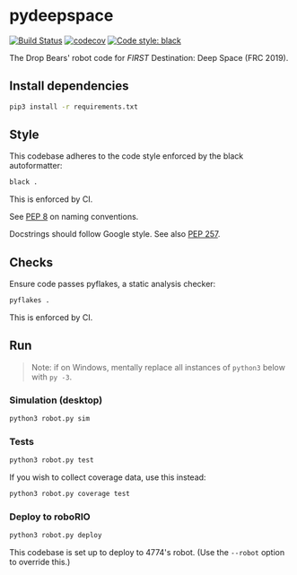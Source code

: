 # pydeepspace
[![Build Status](https://travis-ci.org/thedropbears/pydeepspace.svg?branch=master)](https://travis-ci.org/thedropbears/pydeepspace)
[![codecov](https://codecov.io/gh/thedropbears/pydeepspace/branch/master/graph/badge.svg)](https://codecov.io/gh/thedropbears/pydeepspace)
[![Code style: black](https://img.shields.io/badge/code%20style-black-000000.svg)](https://github.com/ambv/black)

The Drop Bears' robot code for _FIRST_ Destination: Deep Space (FRC 2019).

## Install dependencies
```bash
pip3 install -r requirements.txt
```

## Style
This codebase adheres to the code style enforced by the black autoformatter:
```bash
black .
```

This is enforced by CI.

See [PEP 8](https://www.python.org/dev/peps/pep-0008/) on naming conventions.

Docstrings should follow Google style.
See also [PEP 257](https://www.python.org/dev/peps/pep-0257/).

## Checks
Ensure code passes pyflakes, a static analysis checker:
```bash
pyflakes .
```

This is enforced by CI.

## Run
> Note: if on Windows, mentally replace all instances of `python3` below with `py -3`.

### Simulation (desktop)
```bash
python3 robot.py sim
```

### Tests
```bash
python3 robot.py test
```

If you wish to collect coverage data, use this instead:
```bash
python3 robot.py coverage test
```

### Deploy to roboRIO
```bash
python3 robot.py deploy
```

This codebase is set up to deploy to 4774's robot. (Use the `--robot` option to override this.)
